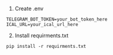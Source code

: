 1. Create .env

```
TELEGRAM_BOT_TOKEN=your_bot_token_here
ICAL_URL=your_ical_url_here
```

2. Install requirments.txt

`pip install -r requirments.txt`

